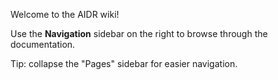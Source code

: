 Welcome to the AIDR wiki! 

Use the **Navigation** sidebar on the right to browse through the documentation.

Tip: collapse the "Pages" sidebar for easier navigation.